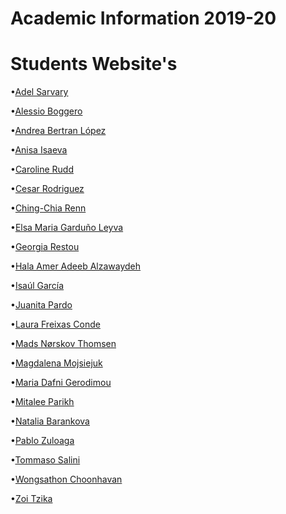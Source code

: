 Academic Information 2019-20
======================

# Students Website's

•[Adel Sarvary](https://adelsarvary.gitlab.io/adel.sarvary/index.html)

•[Alessio Boggero](https://alessioboggero.gitlab.io/alessioboggero/)

•[Andrea Bertran López](https://andrea_bertran.gitlab.io/andrea.bertran/)

•[Anisa Isaeva](https://anisaeva.gitlab.io/anisaeva/)

•[Caroline Rudd](https://carolinerudd.gitlab.io/caroline.rudd/)

•[Cesar Rodriguez](https://cesar-rodriguez.gitlab.io/cesar-rodriguez)

•[Ching-Chia Renn](https://chingchiarenn.gitlab.io/chingchia.renn)

•[Elsa Maria Garduño Leyva](https://emgrd.gitlab.io/elsa.garduno)

•[Georgia Restou](https://ergina-restou.gitlab.io/ergina-restou/)

•[Hala Amer Adeeb Alzawaydeh](https://halaalzawaydeh.gitlab.io/hala.alazawaydeh)

•[Isaúl García](https://isauljosue.gitlab.io/isaul.garcia/)

•[Juanita Pardo](https://juanitapardo.gitlab.io/juanitapardogarcia)

•[Laura Freixas Conde](https://laurafreixas.gitlab.io/laura.freixas/)

•[Mads Nørskov Thomsen](https://madsthomsen.gitlab.io/mads.thomsen/)

•[Magdalena Mojsiejuk](https://magdalenamojsiejuk.gitlab.io/magdalenamojsiejuk/)

•[Maria Dafni Gerodimou](https://daphnegerodimou.gitlab.io/daphne.gerodimou)

•[Mitalee Parikh](https://mitaleeparikh.gitlab.io/mitalee.parikh/)

•[Natalia Barankova](https://nataliabarankova.gitlab.io/natalia.barankova/)

•[Pablo Zuloaga](https://pablozuloaga.gitlab.io/pablo.zuloaga/index.html)

•[Tommaso Salini](https://tommasosalini.gitlab.io/twebsite/)

•[Wongsathon Choonhavan](https://wongsathon.gitlab.io/wongsaton.choonhavan)

•[Zoi Tzika](https://zoetz.gitlab.io/zoe.tzika/)
